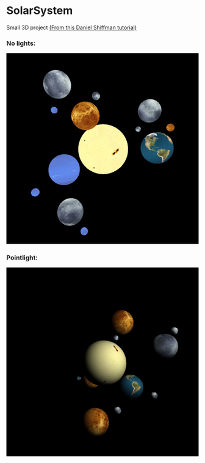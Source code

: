 # SolarSystem
Small 3D project <a href='https://www.youtube.com/watch?v=l8SiJ-RmeHU&t=2s&ab_channel=TheCodingTrain'>(From this  Daniel Shiffman tutorial)</a>
<br>
### No lights: 
<img src="image.jpg" alt="Employee data" title="Employee Data title"><br>
### Pointlight:
<img src="pointLight.jpg" alt="Employee data" title="Employee Data title">

